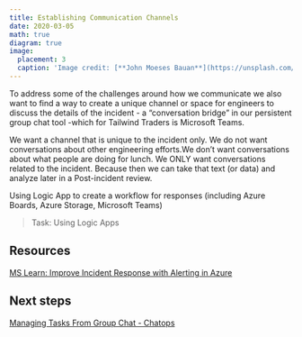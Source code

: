 ```yaml
---
title: Establishing Communication Channels
date: 2020-03-05
math: true
diagram: true
image:
  placement: 3
  caption: 'Image credit: [**John Moeses Bauan**](https://unsplash.com/photos/OGZtQF8iC0g)'
---
```


To address some of the challenges around how we communicate we also want to find a way to create a unique channel or space for engineers to discuss the details of the incident - a “conversation bridge” in our persistent group chat tool -which for Tailwind Traders is Microsoft Teams.  

We want a channel that is unique to the incident only. We do not want conversations about other engineering efforts.We don’t want conversations about what people are doing for lunch. We ONLY want conversations related to the incident. Because then we can take that text (or data) and analyze later in a Post-incident review.

Using Logic App to create a workflow for responses (including Azure Boards, Azure Storage, Microsoft Teams)

>Task: Using Logic Apps

## Resources

[MS Learn: Improve Incident Response with Alerting in Azure](https://docs.microsoft.com/en-us/learn/modules/incident-response-with-alerting-on-azure/)

## Next steps

[Managing Tasks From Group Chat - Chatops](/post/managing-tasks-from-group-chat-chatops/)